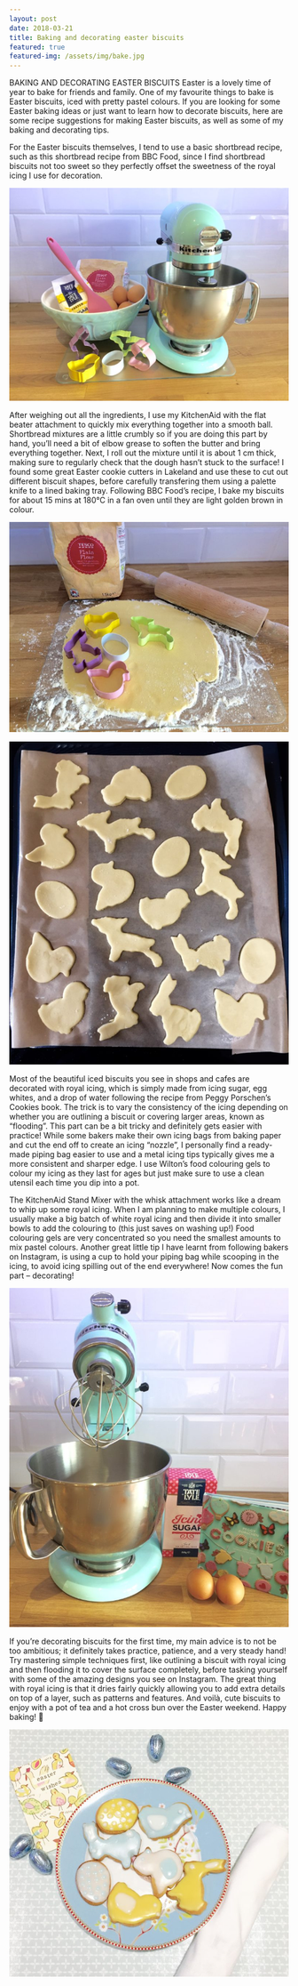 ```yaml
---
layout: post
date: 2018-03-21
title: Baking and decorating easter biscuits
featured: true
featured-img: /assets/img/bake.jpg
---
```


BAKING AND DECORATING EASTER BISCUITS
Easter is a lovely time of year to bake for friends and family. One of my favourite things to bake is Easter biscuits, iced with pretty pastel colours. If you are looking for some Easter baking ideas or just want to learn how to decorate biscuits, here are some recipe suggestions for making Easter biscuits, as well as some of my baking and decorating tips.

For the Easter biscuits themselves, I tend to use a basic shortbread recipe, such as this shortbread recipe from BBC Food, since I find shortbread biscuits not too sweet so they perfectly offset the sweetness of the royal icing I use for decoration.

![Ingredients for baking Easter biscuits](/assets/img/bake.jpg)

After weighing out all the ingredients, I use my KitchenAid with the flat beater attachment to quickly mix everything together into a smooth ball. Shortbread mixtures are a little crumbly so if you are doing this part by hand, you’ll need a bit of elbow grease to soften the butter and bring everything together. Next, I roll out the mixture until it is about 1 cm thick, making sure to regularly check that the dough hasn’t stuck to the surface! I found some great Easter cookie cutters in Lakeland and use these to cut out different biscuit shapes, before carefully transfering them using a palette knife to a lined baking tray. Following BBC Food’s recipe, I bake my biscuits for about 15 mins at 180°C in a fan oven until they are light golden brown in colour.

![Rolling out the dough to cut out Easter biscuits](/assets/img/bake1.jpg)

![Easter biscuits ready to go in the oven](/assets/img/bake2.jpg)

Most of the beautiful iced biscuits you see in shops and cafes are decorated with royal icing, which is simply made from icing sugar, egg whites, and a drop of water following the recipe from Peggy Porschen’s Cookies book. The trick is to vary the consistency of the icing depending on whether you are outlining a biscuit or covering larger areas, known as “flooding”. This part can be a bit tricky and definitely gets easier with practice! While some bakers make their own icing bags from baking paper and cut the end off to create an icing “nozzle”, I personally find a ready-made piping bag easier to use and a metal icing tips typically gives me a more consistent and sharper edge. I use Wilton’s food colouring gels to colour my icing as they last for ages but just make sure to use a clean utensil each time you dip into a pot.

The KitchenAid Stand Mixer with the whisk attachment works like a dream to whip up some royal icing. When I am planning to make multiple colours, I usually make a big batch of white royal icing and then divide it into smaller bowls to add the colouring to (this just saves on washing up!) Food colouring gels are very concentrated so you need the smallest amounts to mix pastel colours. Another great little tip I have learnt from following bakers on Instagram, is using a cup to hold your piping bag while scooping in the icing, to avoid icing spilling out of the end everywhere! Now comes the fun part – decorating!

![Ingredients for making royal icing](/assets/img/bake3.jpg)

If you’re decorating biscuits for the first time, my main advice is to not be too ambitious; it definitely takes practice, patience, and a very steady hand! Try mastering simple techniques first, like outlining a biscuit with royal icing and then flooding it to cover the surface completely, before tasking yourself with some of the amazing designs you see on Instagram. The great thing with royal icing is that it dries fairly quickly allowing you to add extra details on top of a layer, such as patterns and features. And voilà, cute biscuits to enjoy with a pot of tea and a hot cross bun over the Easter weekend. Happy baking! 🙂

![Easter biscuits decorated with pale yellow and blue icing](/assets/img/bake4.jpg)
